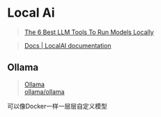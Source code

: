 # Local Ai
> [The 6 Best LLM Tools To Run Models Locally](https://getstream.io/blog/best-local-llm-tools/)  

> [Docs | LocalAI documentation](https://localai.io/docs/)  

## Ollama
> [Ollama](https://ollama.com/)  
> [ollama/ollama](https://github.com/ollama/ollama/tree/main)  

可以像Docker一样一层层自定义模型
